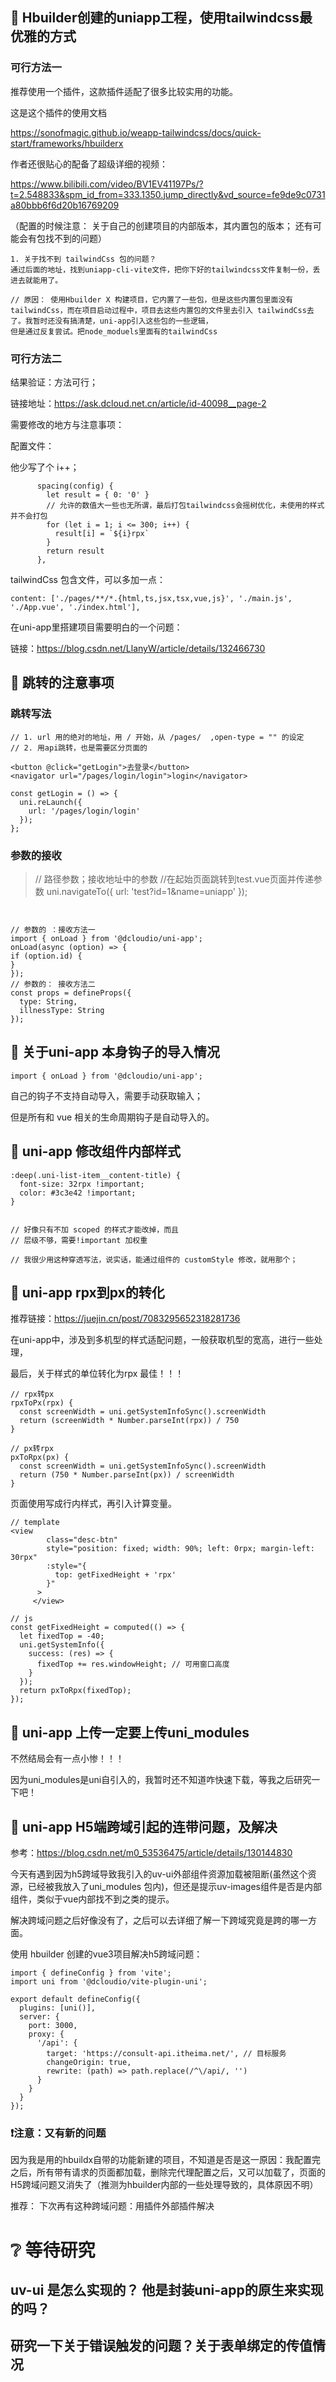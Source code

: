 ##  🌴 Hbuilder创建的uniapp工程，使用tailwindcss最优雅的方式

### 可行方法一

推荐使用一个插件，这款插件适配了很多比较实用的功能。

这是这个插件的使用文档

https://sonofmagic.github.io/weapp-tailwindcss/docs/quick-start/frameworks/hbuilderx

作者还很贴心的配备了超级详细的视频：

https://www.bilibili.com/video/BV1EV41197Ps/?t=2.548833&spm_id_from=333.1350.jump_directly&vd_source=fe9de9c0731a80bbb6f6d20b16769209

（配置的时候注意： 关于自己的创建项目的内部版本，其内置包的版本； 还有可能会有包找不到的问题）

```
1. 关于找不到 tailwindCss 包的问题？
通过后面的地址，找到uniapp-cli-vite文件，把你下好的tailwindcss文件复制一份，丢进去就能用了。

// 原因： 使用Hbuilder X 构建项目，它内置了一些包，但是这些内置包里面没有 tailwindCss，而在项目启动过程中，项目去这些内置包的文件里去引入 tailwindCss去了。我暂时还没有搞清楚，uni-app引入这些包的一些逻辑，
但是通过反复尝试。把node_moduels里面有的tailwindCss
```



### 可行方法二

结果验证：方法可行；

链接地址：https://ask.dcloud.net.cn/article/id-40098__page-2

需要修改的地方与注意事项：

配置文件：

他少写了个 i++；

```
      spacing(config) {
        let result = { 0: '0' }
        // 允许的数值大一些也无所谓，最后打包tailwindcss会摇树优化，未使用的样式并不会打包  
        for (let i = 1; i <= 300; i++) {
          result[i] = `${i}rpx`
        }
        return result
      },
```

tailwindCss 包含文件，可以多加一点：

```
content: ['./pages/**/*.{html,ts,jsx,tsx,vue,js}', './main.js', './App.vue', './index.html'],
```



在uni-app里搭建项目需要明白的一个问题：

链接：https://blog.csdn.net/LlanyW/article/details/132466730



##  🌴 跳转的注意事项

### 跳转写法

    // 1. url 用的绝对的地址，用 / 开始，从 /pages/  ,open-type = "" 的设定 
    // 2. 用api跳转，也是需要区分页面的
    
    <button @click="getLogin">去登录</button>
    <navigator url="/pages/login/login">login</navigator>
    
    const getLogin = () => {
      uni.reLaunch({
        url: '/pages/login/login'
      });
    };

### 参数的接收

> // 路径参数；接收地址中的参数
> //在起始页面跳转到test.vue页面并传递参数
> uni.navigateTo({
>   url: 'test?id=1&name=uniapp'
> });

```


// 参数的 ：接收方法一
import { onLoad } from '@dcloudio/uni-app';
onLoad(async (option) => {
if (option.id) {
}
});
// 参数的： 接收方法二
const props = defineProps({
  type: String,
  illnessType: String
});
```



##  🌴 关于uni-app 本身钩子的导入情况

```
import { onLoad } from '@dcloudio/uni-app';
```

自己的钩子不支持自动导入，需要手动获取输入；

但是所有和 vue 相关的生命周期钩子是自动导入的。



##  🌴 uni-app 修改组件内部样式

```
:deep(.uni-list-item__content-title) {
  font-size: 32rpx !important;
  color: #3c3e42 !important;
}


// 好像只有不加 scoped 的样式才能改掉，而且
// 层级不够，需要!important 加权重

// 我很少用这种穿透写法，说实话，能通过组件的 customStyle 修改，就用那个；
```



## 🌴 uni-app rpx到px的转化

推荐链接：<https://juejin.cn/post/7083295652318281736>

在uni-app中，涉及到多机型的样式适配问题，一般获取机型的宽高，进行一些处理，

最后，关于样式的单位转化为rpx 最佳！！！

```
// rpx转px
rpxToPx(rpx) {
  const screenWidth = uni.getSystemInfoSync().screenWidth
  return (screenWidth * Number.parseInt(rpx)) / 750
}

// px转rpx
pxToRpx(px) {
  const screenWidth = uni.getSystemInfoSync().screenWidth
  return (750 * Number.parseInt(px)) / screenWidth
}
```

页面使用写成行内样式，再引入计算变量。

```
// template
<view
        class="desc-btn"
        style="position: fixed; width: 90%; left: 0rpx; margin-left: 30rpx"
        :style="{
          top: getFixedHeight + 'rpx'
        }"
      >
     </view>

// js
const getFixedHeight = computed(() => {
  let fixedTop = -40;
  uni.getSystemInfo({
    success: (res) => {
      fixedTop += res.windowHeight; // 可用窗口高度
    }
  });
  return pxToRpx(fixedTop);
});
```



## 🌴 uni-app 上传一定要上传uni_modules

不然结局会有一点小惨！！！

因为uni_modules是uni自引入的，我暂时还不知道咋快速下载，等我之后研究一下吧！



## 🌴 uni-app H5端跨域引起的连带问题，及解决

参考：https://blog.csdn.net/m0_53536475/article/details/130144830

今天有遇到因为h5跨域导致我引入的uv-ui外部组件资源加载被阻断(虽然这个资源，已经被我放入了uni_modules  包内)，但还是提示uv-images组件是否是内部组件，类似于vue内部找不到之类的提示。

解决跨域问题之后好像没有了，之后可以去详细了解一下跨域究竟是跨的哪一方面。

使用 hbuilder 创建的vue3项目解决h5跨域问题：

```
import { defineConfig } from 'vite';
import uni from '@dcloudio/vite-plugin-uni';

export default defineConfig({
  plugins: [uni()],
  server: {
    port: 3000,
    proxy: {
      '/api': {
        target: 'https://consult-api.itheima.net/', // 目标服务
        changeOrigin: true,
        rewrite: (path) => path.replace(/^\/api/, '')
      }
    }
  }
});
```

###  ❗注意：又有新的问题

因为我是用的hbuildx自带的功能新建的项目，不知道是否是这一原因：我配置完之后，所有带有请求的页面都加载，删除完代理配置之后，又可以加载了，页面的H5跨域问题又消失了（推测为hbuilder内部的一些处理导致的，具体原因不明）

推荐： 下次再有这种跨域问题：用插件外部插件解决







#  ❔ 等待研究

## uv-ui 是怎么实现的？ 他是封装uni-app的原生来实现的吗？





## 研究一下关于错误触发的问题？关于表单绑定的传值情况